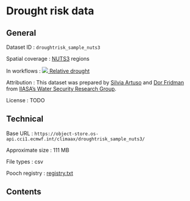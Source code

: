 # Drought risk data


## General

Dataset ID
: `droughtrisk_sample_nuts3`

Spatial coverage
: [NUTS3](https://ec.europa.eu/eurostat/web/nuts/) regions

In workflows
: [<img src="../../images/icon_s/droughts.png" class="hazard-icon"> Relative drought](../../notebooks/workflows/DROUGHTS/01_relative_drought/Risk_workflow_description_RELATIVE_DROUGHT)

Attribution
: This dataset was prepared by [Silvia Artuso](https://iiasa.ac.at/staff/silvia-artuso) and [Dor Fridman](https://iiasa.ac.at/staff/dor-fridman) from [IIASA’s Water Security Research Group](https://iiasa.ac.at/programs/biodiversity-and-natural-resources-bnr/water-security).

License
: TODO


## Technical

Base URL
: `https://object-store.os-api.cci1.ecmwf.int/climaax/droughtrisk_sample_nuts3/`

Approximate size
: 111 MB

File types
: csv

Pooch registry
: [registry.txt](https://object-store.os-api.cci1.ecmwf.int/climaax/droughtrisk_sample_nuts3/metadata/registry.txt)


## Contents

<div class="dataset-file-list" data-base-url="https://object-store.os-api.cci1.ecmwf.int/climaax/droughtrisk_sample_nuts3/"></div>
